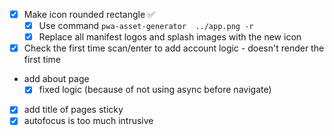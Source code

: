 - [x] Make icon rounded rectangle ✅
    - [x] Use command `pwa-asset-generator  ../app.png -r`
    - [x] Replace all manifest logos and splash images with the new icon
- [x] Check the first time scan/enter to add account logic - doesn't render the first time
- add about page
    - [x] fixed logic (because of not using async before navigate)
- [x] add title of pages sticky
- [x] autofocus is too much intrusive
